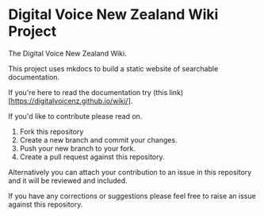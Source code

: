 # Digital Voice New Zealand Wiki Project

The Digital Voice New Zealand Wiki.

This project uses mkdocs to build a static website of searchable documentation.


If you're here to read the documentation try (this link)[https://digitalvoicenz.github.io/wiki/].

If you'd like to contribute please read on.

1. Fork this repository
2. Create a new branch and commit your changes.
3. Push your new branch to your fork.
4. Create a pull request against this repository.

Alternatively you can attach your contribution to an issue in this repository and it will be reviewed and included.

If you have any corrections or suggestions please feel free to raise an issue against this repository.



